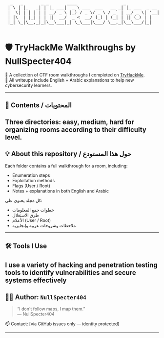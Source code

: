 <pre>
  _   _       _ _       ____                  _             
 | \ | |_   _| | |_ ___|  _ \ ___  ___   __ _| |_ ___  _ __ 
 |  \| | | | | | __/ _ \ |_) / _ \/ _ \ / _` | __/ _ \| '__|
 | |\  | |_| | | ||  __/  _ <  __/ (_) | (_| | || (_) | |   
 |_| \_|\__,_|_|\__\___|_| \_\___|\___/ \__,_|\__\___/|_|   
                                                          
</pre>

# 🛡️ TryHackMe Walkthroughs by NullSpecter404

🎯 A collection of CTF room walkthroughs I completed on [TryHackMe](https://tryhackme.com).  
🧠 All writeups include English + Arabic explanations to help new cybersecurity learners.

---

## 📂 Contents / المحتويات
Three directories: easy, medium, hard for organizing rooms according to their difficulty level.
---

## 💡 About this repository / حول هذا المستودع

  
Each folder contains a full walkthrough for a room, including:
- Enumeration steps
- Exploitation methods
- Flags (User / Root)
- Notes + explanations in both English and Arabic
  
كل مجلد يحتوي على:
- خطوات جمع المعلومات
- طرق الاستغلال
- الأعلام (User / Root)
- ملاحظات وشروحات عربية وإنجليزية

---

## 🛠️ Tools I Use

I use a variety of hacking and penetration testing tools to identify vulnerabilities and secure systems effectively
---

## 👨‍💻 Author: `NullSpecter404`

> “I don't follow maps, I map them.”  
> — NullSpecter404

📫 Contact: [via GitHub issues only — identity protected]

---
